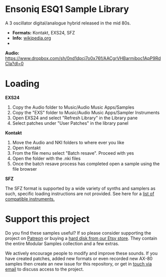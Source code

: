 # Ensoniq ESQ1 Sample Library 

A 3 oscillator digital/analogue hybrid released in the mid 80s.

-   **Formats:** Kontakt, EXS24, SFZ
-    **Info:** [wikipedia.org](https://en.wikipedia.org/wiki/Ensoniq_ESQ-1)
-   
**Audio:** https://www.dropbox.com/sh/0nd1dpcj7o0x76f/AACgrVHBarmiboc1ApP9RdCIa?dl=0


# Loading

**EXS24**

1. Copy the Audio folder to Music/Audio Music Apps/Samples
2. Copy the "EXS" folder to Music/Audio Music Apps/Sampler Instruments
3. Open EXS24 and select "Refresh Library" in the Library pane
4. Select patches under "User Patches" in the library panel 

**Kontakt**

1. Move the Audio and NKI folders to where ever you like
2. Open Kontakt
3. From the file menu select "Batch resave". Proceed with yes
4. Open the folder with the .nki files 
5. Once the batch resave process has completed open a sample using the file browser

**SFZ**

The SFZ format is supported by a wide variety of synths and samplers as such, specific loading instructions are not provided. See here for a [list of compatible instruments.](https://sfzformat.com/software/players/) 



# Support this project

Do you find these samples useful? If so please consider supporting the project on [Patreon](https://www.patreon.com/bePatron?u=3947038) or buying a [hard disk from our Etsy store](https://www.etsy.com/uk/shop/ModularSamplesDisks?ref=simple-shop-header-name&listing_id=757501884). They contain the entire Modular Samples collection and a few extras.

We actively encourage people to modify and improve these sounds. If you have created patches, added new formats or even recorded new AX-80 samples then create an new issue for this repository, or get in [touch via email](modularsamples@gmail.com) to discuss access to the project.


